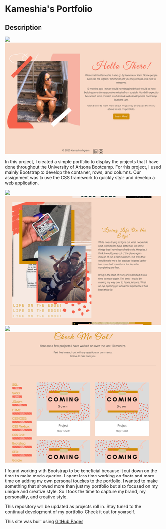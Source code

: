 # Kameshia's Portfolio

## Description

![](/images/index.html.png)
![Alt Text](https://github.com/Kammielatay/Portfolio/blob/main/assets/images/index.html.png)

In this project, I created a simple portfolio to display the projects that I have done throughout the University of Arizona Bootcamp. For this project, I used mainly Bootstrap to develop the container, rows, and columns. Our assignment was to use the CSS framework to quickly style and develop a web application. 

![](/images/about.html.png)
![Alt Text](https://github.com/Kammielatay/Portfolio/blob/main/assets/images/about.html.png)
![](/images/portfolio.html.png)
![Alt Text](https://github.com/Kammielatay/Portfolio/blob/main/assets/images/portfolio.html.png)

I found working with Bootstrap to be beneficial because it cut down on the time to make media queries. I spent less time working on floats and more time on adding my own personal touches to the portfolio. I wanted to make something that showed more than just my portfolio but also focused on my unique and creative style. So I took the time to capture my brand, my personality, and creative style. 


This repository will be updated as projects roll in. Stay tuned to the continual development of my portfolio. Check it out for yourself. 

This site was built using [GitHub Pages](https://kammielatay.github.io/Portfolio/)